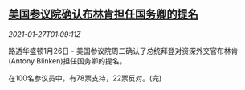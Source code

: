 <!--1611710594000-->
[美国参议院确认布林肯担任国务卿的提名](https://cn.reuters.com/article/blinken-senate-confirmed-0126-tues-idCNKBS29W044)
------

<div><i>2021-01-27T01:09:11Z</i></div><p>路透华盛顿1月26日 - 美国参议院周二确认了总统拜登对资深外交官布林肯(Antony Blinken)担任国务卿的提名。</p><p>在100名参议员中，有78票支持，22票反对。(完)</p>
